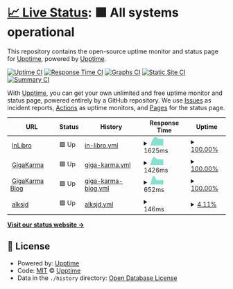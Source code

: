 # [📈 Live Status](https://upptime.github.io/upptime): <!--live status--> **🟩 All systems operational**

This repository contains the open-source uptime monitor and status page for [Upptime](https://upptime.js.org), powered by [Upptime](https://github.com/upptime/upptime).

[![Uptime CI](https://github.com/matgawin/upptime/workflows/Uptime%20CI/badge.svg)](https://github.com/matgawin/upptime/actions?query=workflow%3A%22Uptime+CI%22)
[![Response Time CI](https://github.com/matgawin/upptime/workflows/Response%20Time%20CI/badge.svg)](https://github.com/matgawin/upptime/actions?query=workflow%3A%22Response+Time+CI%22)
[![Graphs CI](https://github.com/matgawin/upptime/workflows/Graphs%20CI/badge.svg)](https://github.com/matgawin/upptime/actions?query=workflow%3A%22Graphs+CI%22)
[![Static Site CI](https://github.com/matgawin/upptime/workflows/Static%20Site%20CI/badge.svg)](https://github.com/matgawin/upptime/actions?query=workflow%3A%22Static+Site+CI%22)
[![Summary CI](https://github.com/matgawin/upptime/workflows/Summary%20CI/badge.svg)](https://github.com/matgawin/upptime/actions?query=workflow%3A%22Summary+CI%22)

With [Upptime](https://upptime.js.org), you can get your own unlimited and free uptime monitor and status page, powered entirely by a GitHub repository. We use [Issues](https://github.com/upptime/upptime/issues) as incident reports, [Actions](https://github.com/matgawin/upptime/actions) as uptime monitors, and [Pages](https://upptime.github.io/upptime) for the status page.

<!--start: status pages-->
<!-- This summary is generated by Upptime (https://github.com/upptime/upptime) -->
<!-- Do not edit this manually, your changes will be overwritten -->
<!-- prettier-ignore -->
| URL | Status | History | Response Time | Uptime |
| --- | ------ | ------- | ------------- | ------ |
| <img alt="" src="https://favicons.githubusercontent.com/inlibro.pl" height="13"> [InLibro](https://inlibro.pl) | 🟩 Up | [in-libro.yml](https://github.com/matgawin/upptime/commits/HEAD/history/in-libro.yml) | <details><summary><img alt="Response time graph" src="./graphs/in-libro/response-time-week.png" height="20"> 1625ms</summary><br><a href="https://matgawin.github.io/upptime/history/in-libro"><img alt="Response time 1625" src="https://img.shields.io/endpoint?url=https%3A%2F%2Fraw.githubusercontent.com%2Fmatgawin%2Fupptime%2FHEAD%2Fapi%2Fin-libro%2Fresponse-time.json"></a><br><a href="https://matgawin.github.io/upptime/history/in-libro"><img alt="24-hour response time 1625" src="https://img.shields.io/endpoint?url=https%3A%2F%2Fraw.githubusercontent.com%2Fmatgawin%2Fupptime%2FHEAD%2Fapi%2Fin-libro%2Fresponse-time-day.json"></a><br><a href="https://matgawin.github.io/upptime/history/in-libro"><img alt="7-day response time 1625" src="https://img.shields.io/endpoint?url=https%3A%2F%2Fraw.githubusercontent.com%2Fmatgawin%2Fupptime%2FHEAD%2Fapi%2Fin-libro%2Fresponse-time-week.json"></a><br><a href="https://matgawin.github.io/upptime/history/in-libro"><img alt="30-day response time 1625" src="https://img.shields.io/endpoint?url=https%3A%2F%2Fraw.githubusercontent.com%2Fmatgawin%2Fupptime%2FHEAD%2Fapi%2Fin-libro%2Fresponse-time-month.json"></a><br><a href="https://matgawin.github.io/upptime/history/in-libro"><img alt="1-year response time 1625" src="https://img.shields.io/endpoint?url=https%3A%2F%2Fraw.githubusercontent.com%2Fmatgawin%2Fupptime%2FHEAD%2Fapi%2Fin-libro%2Fresponse-time-year.json"></a></details> | <details><summary><a href="https://matgawin.github.io/upptime/history/in-libro">100.00%</a></summary><a href="https://matgawin.github.io/upptime/history/in-libro"><img alt="All-time uptime 100.00%" src="https://img.shields.io/endpoint?url=https%3A%2F%2Fraw.githubusercontent.com%2Fmatgawin%2Fupptime%2FHEAD%2Fapi%2Fin-libro%2Fuptime.json"></a><br><a href="https://matgawin.github.io/upptime/history/in-libro"><img alt="24-hour uptime 100.00%" src="https://img.shields.io/endpoint?url=https%3A%2F%2Fraw.githubusercontent.com%2Fmatgawin%2Fupptime%2FHEAD%2Fapi%2Fin-libro%2Fuptime-day.json"></a><br><a href="https://matgawin.github.io/upptime/history/in-libro"><img alt="7-day uptime 100.00%" src="https://img.shields.io/endpoint?url=https%3A%2F%2Fraw.githubusercontent.com%2Fmatgawin%2Fupptime%2FHEAD%2Fapi%2Fin-libro%2Fuptime-week.json"></a><br><a href="https://matgawin.github.io/upptime/history/in-libro"><img alt="30-day uptime 100.00%" src="https://img.shields.io/endpoint?url=https%3A%2F%2Fraw.githubusercontent.com%2Fmatgawin%2Fupptime%2FHEAD%2Fapi%2Fin-libro%2Fuptime-month.json"></a><br><a href="https://matgawin.github.io/upptime/history/in-libro"><img alt="1-year uptime 100.00%" src="https://img.shields.io/endpoint?url=https%3A%2F%2Fraw.githubusercontent.com%2Fmatgawin%2Fupptime%2FHEAD%2Fapi%2Fin-libro%2Fuptime-year.json"></a></details>
| <img alt="" src="https://favicons.githubusercontent.com/gigakarma.pl" height="13"> [GigaKarma](https://gigakarma.pl) | 🟩 Up | [giga-karma.yml](https://github.com/matgawin/upptime/commits/HEAD/history/giga-karma.yml) | <details><summary><img alt="Response time graph" src="./graphs/giga-karma/response-time-week.png" height="20"> 1426ms</summary><br><a href="https://matgawin.github.io/upptime/history/giga-karma"><img alt="Response time 1426" src="https://img.shields.io/endpoint?url=https%3A%2F%2Fraw.githubusercontent.com%2Fmatgawin%2Fupptime%2FHEAD%2Fapi%2Fgiga-karma%2Fresponse-time.json"></a><br><a href="https://matgawin.github.io/upptime/history/giga-karma"><img alt="24-hour response time 1426" src="https://img.shields.io/endpoint?url=https%3A%2F%2Fraw.githubusercontent.com%2Fmatgawin%2Fupptime%2FHEAD%2Fapi%2Fgiga-karma%2Fresponse-time-day.json"></a><br><a href="https://matgawin.github.io/upptime/history/giga-karma"><img alt="7-day response time 1426" src="https://img.shields.io/endpoint?url=https%3A%2F%2Fraw.githubusercontent.com%2Fmatgawin%2Fupptime%2FHEAD%2Fapi%2Fgiga-karma%2Fresponse-time-week.json"></a><br><a href="https://matgawin.github.io/upptime/history/giga-karma"><img alt="30-day response time 1426" src="https://img.shields.io/endpoint?url=https%3A%2F%2Fraw.githubusercontent.com%2Fmatgawin%2Fupptime%2FHEAD%2Fapi%2Fgiga-karma%2Fresponse-time-month.json"></a><br><a href="https://matgawin.github.io/upptime/history/giga-karma"><img alt="1-year response time 1426" src="https://img.shields.io/endpoint?url=https%3A%2F%2Fraw.githubusercontent.com%2Fmatgawin%2Fupptime%2FHEAD%2Fapi%2Fgiga-karma%2Fresponse-time-year.json"></a></details> | <details><summary><a href="https://matgawin.github.io/upptime/history/giga-karma">100.00%</a></summary><a href="https://matgawin.github.io/upptime/history/giga-karma"><img alt="All-time uptime 100.00%" src="https://img.shields.io/endpoint?url=https%3A%2F%2Fraw.githubusercontent.com%2Fmatgawin%2Fupptime%2FHEAD%2Fapi%2Fgiga-karma%2Fuptime.json"></a><br><a href="https://matgawin.github.io/upptime/history/giga-karma"><img alt="24-hour uptime 100.00%" src="https://img.shields.io/endpoint?url=https%3A%2F%2Fraw.githubusercontent.com%2Fmatgawin%2Fupptime%2FHEAD%2Fapi%2Fgiga-karma%2Fuptime-day.json"></a><br><a href="https://matgawin.github.io/upptime/history/giga-karma"><img alt="7-day uptime 100.00%" src="https://img.shields.io/endpoint?url=https%3A%2F%2Fraw.githubusercontent.com%2Fmatgawin%2Fupptime%2FHEAD%2Fapi%2Fgiga-karma%2Fuptime-week.json"></a><br><a href="https://matgawin.github.io/upptime/history/giga-karma"><img alt="30-day uptime 100.00%" src="https://img.shields.io/endpoint?url=https%3A%2F%2Fraw.githubusercontent.com%2Fmatgawin%2Fupptime%2FHEAD%2Fapi%2Fgiga-karma%2Fuptime-month.json"></a><br><a href="https://matgawin.github.io/upptime/history/giga-karma"><img alt="1-year uptime 100.00%" src="https://img.shields.io/endpoint?url=https%3A%2F%2Fraw.githubusercontent.com%2Fmatgawin%2Fupptime%2FHEAD%2Fapi%2Fgiga-karma%2Fuptime-year.json"></a></details>
| <img alt="" src="https://favicons.githubusercontent.com/gigakarma.pl" height="13"> [GigaKarma Blog](https://gigakarma.pl/blog) | 🟩 Up | [giga-karma-blog.yml](https://github.com/matgawin/upptime/commits/HEAD/history/giga-karma-blog.yml) | <details><summary><img alt="Response time graph" src="./graphs/giga-karma-blog/response-time-week.png" height="20"> 652ms</summary><br><a href="https://matgawin.github.io/upptime/history/giga-karma-blog"><img alt="Response time 652" src="https://img.shields.io/endpoint?url=https%3A%2F%2Fraw.githubusercontent.com%2Fmatgawin%2Fupptime%2FHEAD%2Fapi%2Fgiga-karma-blog%2Fresponse-time.json"></a><br><a href="https://matgawin.github.io/upptime/history/giga-karma-blog"><img alt="24-hour response time 652" src="https://img.shields.io/endpoint?url=https%3A%2F%2Fraw.githubusercontent.com%2Fmatgawin%2Fupptime%2FHEAD%2Fapi%2Fgiga-karma-blog%2Fresponse-time-day.json"></a><br><a href="https://matgawin.github.io/upptime/history/giga-karma-blog"><img alt="7-day response time 652" src="https://img.shields.io/endpoint?url=https%3A%2F%2Fraw.githubusercontent.com%2Fmatgawin%2Fupptime%2FHEAD%2Fapi%2Fgiga-karma-blog%2Fresponse-time-week.json"></a><br><a href="https://matgawin.github.io/upptime/history/giga-karma-blog"><img alt="30-day response time 652" src="https://img.shields.io/endpoint?url=https%3A%2F%2Fraw.githubusercontent.com%2Fmatgawin%2Fupptime%2FHEAD%2Fapi%2Fgiga-karma-blog%2Fresponse-time-month.json"></a><br><a href="https://matgawin.github.io/upptime/history/giga-karma-blog"><img alt="1-year response time 652" src="https://img.shields.io/endpoint?url=https%3A%2F%2Fraw.githubusercontent.com%2Fmatgawin%2Fupptime%2FHEAD%2Fapi%2Fgiga-karma-blog%2Fresponse-time-year.json"></a></details> | <details><summary><a href="https://matgawin.github.io/upptime/history/giga-karma-blog">100.00%</a></summary><a href="https://matgawin.github.io/upptime/history/giga-karma-blog"><img alt="All-time uptime 100.00%" src="https://img.shields.io/endpoint?url=https%3A%2F%2Fraw.githubusercontent.com%2Fmatgawin%2Fupptime%2FHEAD%2Fapi%2Fgiga-karma-blog%2Fuptime.json"></a><br><a href="https://matgawin.github.io/upptime/history/giga-karma-blog"><img alt="24-hour uptime 100.00%" src="https://img.shields.io/endpoint?url=https%3A%2F%2Fraw.githubusercontent.com%2Fmatgawin%2Fupptime%2FHEAD%2Fapi%2Fgiga-karma-blog%2Fuptime-day.json"></a><br><a href="https://matgawin.github.io/upptime/history/giga-karma-blog"><img alt="7-day uptime 100.00%" src="https://img.shields.io/endpoint?url=https%3A%2F%2Fraw.githubusercontent.com%2Fmatgawin%2Fupptime%2FHEAD%2Fapi%2Fgiga-karma-blog%2Fuptime-week.json"></a><br><a href="https://matgawin.github.io/upptime/history/giga-karma-blog"><img alt="30-day uptime 100.00%" src="https://img.shields.io/endpoint?url=https%3A%2F%2Fraw.githubusercontent.com%2Fmatgawin%2Fupptime%2FHEAD%2Fapi%2Fgiga-karma-blog%2Fuptime-month.json"></a><br><a href="https://matgawin.github.io/upptime/history/giga-karma-blog"><img alt="1-year uptime 100.00%" src="https://img.shields.io/endpoint?url=https%3A%2F%2Fraw.githubusercontent.com%2Fmatgawin%2Fupptime%2FHEAD%2Fapi%2Fgiga-karma-blog%2Fuptime-year.json"></a></details>
| <img alt="" src="https://favicons.githubusercontent.com/google.com" height="13"> [alksjd](https://google.com) | 🟩 Up | [alksjd.yml](https://github.com/matgawin/upptime/commits/HEAD/history/alksjd.yml) | <details><summary><img alt="Response time graph" src="./graphs/alksjd/response-time-week.png" height="20"> 146ms</summary><br><a href="https://matgawin.github.io/upptime/history/alksjd"><img alt="Response time 146" src="https://img.shields.io/endpoint?url=https%3A%2F%2Fraw.githubusercontent.com%2Fmatgawin%2Fupptime%2FHEAD%2Fapi%2Falksjd%2Fresponse-time.json"></a><br><a href="https://matgawin.github.io/upptime/history/alksjd"><img alt="24-hour response time 146" src="https://img.shields.io/endpoint?url=https%3A%2F%2Fraw.githubusercontent.com%2Fmatgawin%2Fupptime%2FHEAD%2Fapi%2Falksjd%2Fresponse-time-day.json"></a><br><a href="https://matgawin.github.io/upptime/history/alksjd"><img alt="7-day response time 146" src="https://img.shields.io/endpoint?url=https%3A%2F%2Fraw.githubusercontent.com%2Fmatgawin%2Fupptime%2FHEAD%2Fapi%2Falksjd%2Fresponse-time-week.json"></a><br><a href="https://matgawin.github.io/upptime/history/alksjd"><img alt="30-day response time 146" src="https://img.shields.io/endpoint?url=https%3A%2F%2Fraw.githubusercontent.com%2Fmatgawin%2Fupptime%2FHEAD%2Fapi%2Falksjd%2Fresponse-time-month.json"></a><br><a href="https://matgawin.github.io/upptime/history/alksjd"><img alt="1-year response time 146" src="https://img.shields.io/endpoint?url=https%3A%2F%2Fraw.githubusercontent.com%2Fmatgawin%2Fupptime%2FHEAD%2Fapi%2Falksjd%2Fresponse-time-year.json"></a></details> | <details><summary><a href="https://matgawin.github.io/upptime/history/alksjd">4.11%</a></summary><a href="https://matgawin.github.io/upptime/history/alksjd"><img alt="All-time uptime 4.11%" src="https://img.shields.io/endpoint?url=https%3A%2F%2Fraw.githubusercontent.com%2Fmatgawin%2Fupptime%2FHEAD%2Fapi%2Falksjd%2Fuptime.json"></a><br><a href="https://matgawin.github.io/upptime/history/alksjd"><img alt="24-hour uptime 4.11%" src="https://img.shields.io/endpoint?url=https%3A%2F%2Fraw.githubusercontent.com%2Fmatgawin%2Fupptime%2FHEAD%2Fapi%2Falksjd%2Fuptime-day.json"></a><br><a href="https://matgawin.github.io/upptime/history/alksjd"><img alt="7-day uptime 4.11%" src="https://img.shields.io/endpoint?url=https%3A%2F%2Fraw.githubusercontent.com%2Fmatgawin%2Fupptime%2FHEAD%2Fapi%2Falksjd%2Fuptime-week.json"></a><br><a href="https://matgawin.github.io/upptime/history/alksjd"><img alt="30-day uptime 4.11%" src="https://img.shields.io/endpoint?url=https%3A%2F%2Fraw.githubusercontent.com%2Fmatgawin%2Fupptime%2FHEAD%2Fapi%2Falksjd%2Fuptime-month.json"></a><br><a href="https://matgawin.github.io/upptime/history/alksjd"><img alt="1-year uptime 4.11%" src="https://img.shields.io/endpoint?url=https%3A%2F%2Fraw.githubusercontent.com%2Fmatgawin%2Fupptime%2FHEAD%2Fapi%2Falksjd%2Fuptime-year.json"></a></details>

<!--end: status pages-->

[**Visit our status website →**](https://upptime.github.io/upptime)

## 📄 License

- Powered by: [Upptime](https://github.com/upptime/upptime)
- Code: [MIT](./LICENSE) © [Upptime](https://upptime.js.org)
- Data in the `./history` directory: [Open Database License](https://opendatacommons.org/licenses/odbl/1-0/)
